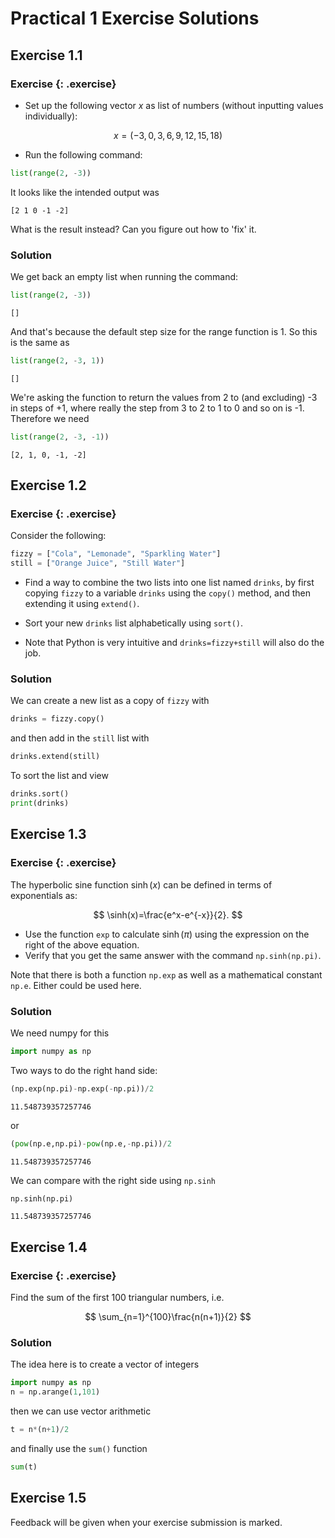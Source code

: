# Practical 1 Exercise Solutions

## Exercise 1.1

### Exercise {: .exercise}

* Set up the following vector $x$ as list of numbers (without inputting values individually):

$$x = (-3,0,3,6,9,12,15,18)$$

* Run the following command:
 ```python
 list(range(2, -3))
 ```
 It looks like the intended output was
 ```
 [2 1 0 -1 -2]
 ```
 What is the result instead? Can you figure out how to 'fix' it.


### Solution

We get back an empty list when running the command:

```python
list(range(2, -3))
```
```{.output}
[]
```

And that's because the default step size for the range function is 1. So this is the same as
```python
list(range(2, -3, 1))
```
```{.output}
[]
```

We're asking the function to return the values from 2 to (and excluding) -3 in steps of +1, where really the step from 3 to 2 to 1 to 0 and so on is -1. Therefore we need

```python
list(range(2, -3, -1))
```
```{.output}
[2, 1, 0, -1, -2]
```

## Exercise 1.2


### Exercise {: .exercise}

Consider the following:
```python
fizzy = ["Cola", "Lemonade", "Sparkling Water"] 
still = ["Orange Juice", "Still Water"]
```

* Find a way to combine the two lists into one list named `drinks`, by first copying `fizzy` to a variable `drinks` using the `copy()` method, and then extending it using `extend()`.

* Sort your new `drinks` list alphabetically using `sort()`.

* Note that Python is very intuitive and `drinks=fizzy+still` will also do the job.

### Solution

We can create a new list as a copy of `fizzy` with

```python
drinks = fizzy.copy()
```

and then add in the `still` list with 

```python
drinks.extend(still)
```

To sort the list and view
```python
drinks.sort()
print(drinks)
```


## Exercise 1.3


### Exercise {: .exercise}

The hyperbolic sine function $\sinh(x)$ can be defined in terms of exponentials as:

$$ \sinh(x)=\frac{e^x-e^{-x}}{2}. $$

* Use the function `exp` to calculate $\sinh(\pi)$ using the expression on the right of the above equation. 
* Verify that you get the same answer with the command `np.sinh(np.pi)`. 

Note that there is both a function `np.exp` as well as a mathematical constant `np.e`. Either could be used here.

### Solution

We need numpy for this

```python
import numpy as np
```

Two ways to do the right hand side:

```python
(np.exp(np.pi)-np.exp(-np.pi))/2
```
```{.output}
11.548739357257746
```

or

```python
(pow(np.e,np.pi)-pow(np.e,-np.pi))/2
```
```{.output}
11.548739357257746
```

We can compare with the right side using `np.sinh`


```python
np.sinh(np.pi)
```
```{.output}
11.548739357257746
```

## Exercise 1.4

### Exercise {: .exercise}

Find the sum of the first 100 triangular numbers, i.e.

$$ \sum_{n=1}^{100}\frac{n(n+1)}{2} $$


### Solution

The idea here is to create a vector of integers

```python
import numpy as np
n = np.arange(1,101)
```

then we can use vector arithmetic

```python
t = n*(n+1)/2
```

and finally use the `sum()` function

```python
sum(t)
```

## Exercise 1.5

Feedback will be given when your exercise submission is marked.




